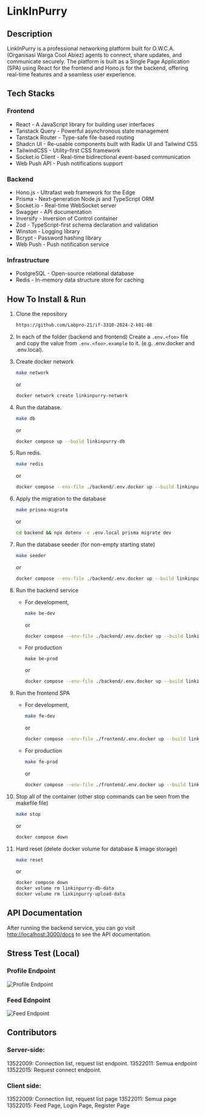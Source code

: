# LinkInPurry

## Description

LinkInPurry is a professional networking platform built for O.W.C.A. (Organisasi Warga Cool Abiez) agents to connect, share updates, and communicate securely. The platform is built as a Single Page Application (SPA) using React for the frontend and Hono.js for the backend, offering real-time features and a seamless user experience.

## Tech Stacks

### Frontend

- React - A JavaScript library for building user interfaces
- Tanstack Query - Powerful asynchronous state management
- Tanstack Router - Type-safe file-based routing
- Shadcn UI - Re-usable components built with Radix UI and Tailwind CSS
- TailwindCSS - Utility-first CSS framework
- Socket.io Client - Real-time bidirectional event-based communication
- Web Push API - Push notifications support

### Backend

- Hono.js - Ultrafast web framework for the Edge
- Prisma - Next-generation Node.js and TypeScript ORM
- Socket.io - Real-time WebSocket server
- Swagger - API documentation
- Inversify - Inversion of Control container
- Zod - TypeScript-first schema declaration and validation
- Winston - Logging library
- Bcrypt - Password hashing library
- Web Push - Push notification service

### Infrastructure

- PostgreSQL - Open-source relational database
- Redis - In-memory data structure store for caching

## How To Install & Run

1. Clone the repository

   ```bash
   https://github.com/Labpro-21/if-3310-2024-2-k01-08
   ```

2. In each of the folder (backend and frontend) Create a `.env.<foo>` file and copy the value from `.env.<foo>.example` to it. (e.g. .env.docker and .env.local).

3. Create docker network

   ```bash
   make network
   ```

   or

   ```bash
   docker network create linkinpurry-network
   ```

4. Run the database.

   ```bash
   make db
   ```

   or

   ```bash
   docker compose up --build linkinpurry-db
   ```

5. Run redis.

   ```bash
   make redis
   ```

   or

   ```bash
   docker compose --env-file ./backend/.env.docker up --build linkinpurry-redis
   ```

6. Apply the migration to the database

   ```bash
   make prisma-migrate
   ```

   or

   ```bash
   cd backend && npx dotenv -e .env.local prisma migrate dev
   ```

7. Run the database seeder (for non-empty starting state)

   ```bash
   make seeder
   ```

   or

   ```bash
   docker compose --env-file ./backend/.env.docker up --build linkinpurry-seeder

   ```

8. Run the backend service

   - For development,

     ```bash
     make be-dev
     ```

     or

     ```bash
     docker compose --env-file ./backend/.env.docker up --build linkinpurry-be-dev
     ```

   - For production

     ```
     make be-prod
     ```

     or

     ```bash
     docker compose --env-file ./backend/.env.docker up --build linkinpurry-be-prod
     ```

9. Run the frontend SPA

   - For development,

     ```bash
     make fe-dev
     ```

     or

     ```bash
     docker compose --env-file ./frontend/.env.docker up --build linkinpurry-fe-dev
     ```

   - For production

     ```bash
     make fe-prod
     ```

     or

     ```bash
     docker compose --env-file ./frontend/.env.docker up --build linkinpurry-fe-prod
     ```

10. Stop all of the container (other stop commands can be seen from the makefile file)

    ```bash
    make stop
    ```

    or

    ```bash
    docker compose down
    ```

11. Hard reset (delete docker volume for database & image storage)

    ```bash
    make reset
    ```

    or

    ```bash
    docker compose down
    docker volume rm linkinpurry-db-data
    docker volume rm linkinpurry-upload-data
    ```

## API Documentation

After running the backend service, you can go visit [http://localhost:3000/docs](http://localhost:3000/docs) to see the API documentation.

## Stress Test (Local)

### Profile Endpoint

![Profile Endpoint](https://github.com/Labpro-21/if-3310-2024-2-k01-08/blobmain/public/stress-test-profile.png)

### Feed Ednpoint

![Feed Endpoint](https://github.com)

## Contributors

### Server-side:

13522009: Connection list, request list endpoint.
13522011: Semua endpoint
13522015: Request connect endpoint.

### Client side:

13522009: Connection list, request list page
13522011: Semua page
13522015: Feed Page, Login Page, Register Page
